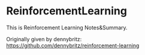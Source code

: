 # ReinforcementLearning

This is Reinforcement Learning Notes&Summary.

Originally given by dennybritz: https://github.com/dennybritz/reinforcement-learning
